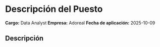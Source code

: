 # Descripción del Puesto

**Cargo:** Data Analyst
**Empresa:** Adoreal
**Fecha de aplicación:** 2025-10-09

## Descripción


